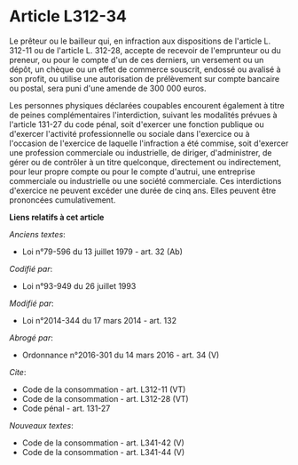 # Article L312-34

Le prêteur ou le bailleur qui, en infraction aux dispositions de l'article L. 312-11 ou de l'article L. 312-28, accepte de
recevoir de l'emprunteur ou du preneur, ou pour le compte d'un de ces derniers, un versement ou un dépôt, un chèque ou un
effet de commerce souscrit, endossé ou avalisé à son profit, ou utilise une autorisation de prélèvement sur compte bancaire
ou postal, sera puni d'une amende de 300 000 euros. 

Les personnes physiques déclarées coupables encourent également à titre de peines complémentaires l'interdiction, suivant les
modalités prévues à l'article 131-27 du code pénal, soit d'exercer une fonction publique ou d'exercer l'activité
professionnelle ou sociale dans l'exercice ou à l'occasion de l'exercice de laquelle l'infraction a été commise, soit
d'exercer une profession commerciale ou industrielle, de diriger, d'administrer, de gérer ou de contrôler à un titre
quelconque, directement ou indirectement, pour leur propre compte ou pour le compte d'autrui, une entreprise commerciale ou
industrielle ou une société commerciale. Ces interdictions d'exercice ne peuvent excéder une durée de cinq ans. Elles peuvent
être prononcées cumulativement.

**Liens relatifs à cet article**

_Anciens textes_:

  - Loi n°79-596 du 13 juillet 1979 - art. 32 (Ab)

_Codifié par_:

  - Loi n°93-949 du 26 juillet 1993

_Modifié par_:

  - Loi n°2014-344 du 17 mars 2014 - art. 132

_Abrogé par_:

  - Ordonnance n°2016-301 du 14 mars 2016 - art. 34 (V)

_Cite_:

  - Code de la consommation - art. L312-11 (VT)
  - Code de la consommation - art. L312-28 (VT)
  - Code pénal - art. 131-27

_Nouveaux textes_:

  - Code de la consommation - art. L341-42 (V)
  - Code de la consommation - art. L341-44 (V)
